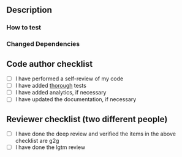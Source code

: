## Description

<!-- Summary of the changes, related issue, relevant motivation and context -->

### How to test

<!-- Step-by-step instructions on how to test -->

### Changed Dependencies

<!-- Any changed dependencies, e.g. requires an install/update/migration, etc. -->

## Code author checklist

- [ ] I have performed a self-review of my code
- [ ] I have added [thorough](https://bit.ly/3zPrxuZ) tests
- [ ] I have added analytics, if necessary
- [ ] I have updated the documentation, if necessary

## Reviewer checklist (two different people)

- [ ] I have done the deep review and verified the items in the above checklist are g2g
- [ ] I have done the lgtm review
